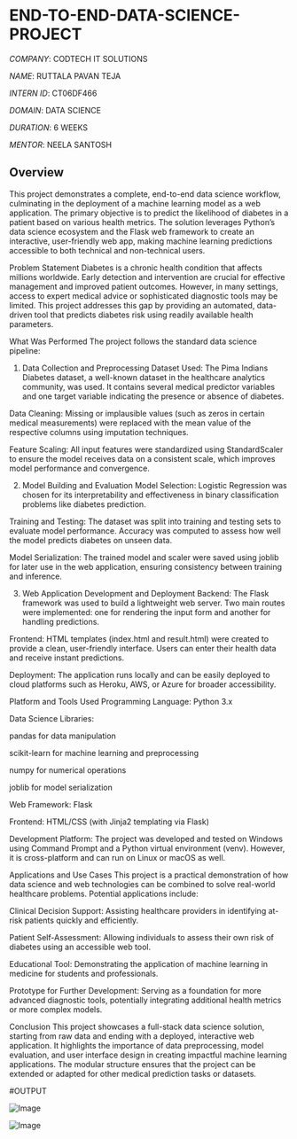 # END-TO-END-DATA-SCIENCE-PROJECT

*COMPANY*: CODTECH IT SOLUTIONS

*NAME*: RUTTALA PAVAN TEJA

*INTERN ID*: CT06DF466

*DOMAIN*: DATA SCIENCE

*DURATION*: 6 WEEKS

*MENTOR*: NEELA SANTOSH

## Overview
This project demonstrates a complete, end-to-end data science workflow, culminating in the deployment of a machine learning model as a web application. The primary objective is to predict the likelihood of diabetes in a patient based on various health metrics. The solution leverages Python’s data science ecosystem and the Flask web framework to create an interactive, user-friendly web app, making machine learning predictions accessible to both technical and non-technical users.

Problem Statement
Diabetes is a chronic health condition that affects millions worldwide. Early detection and intervention are crucial for effective management and improved patient outcomes. However, in many settings, access to expert medical advice or sophisticated diagnostic tools may be limited. This project addresses this gap by providing an automated, data-driven tool that predicts diabetes risk using readily available health parameters.

What Was Performed
The project follows the standard data science pipeline:

1. Data Collection and Preprocessing
Dataset Used:
The Pima Indians Diabetes dataset, a well-known dataset in the healthcare analytics community, was used. It contains several medical predictor variables and one target variable indicating the presence or absence of diabetes.

Data Cleaning:
Missing or implausible values (such as zeros in certain medical measurements) were replaced with the mean value of the respective columns using imputation techniques.

Feature Scaling:
All input features were standardized using StandardScaler to ensure the model receives data on a consistent scale, which improves model performance and convergence.

2. Model Building and Evaluation
Model Selection:
Logistic Regression was chosen for its interpretability and effectiveness in binary classification problems like diabetes prediction.

Training and Testing:
The dataset was split into training and testing sets to evaluate model performance. Accuracy was computed to assess how well the model predicts diabetes on unseen data.

Model Serialization:
The trained model and scaler were saved using joblib for later use in the web application, ensuring consistency between training and inference.

3. Web Application Development and Deployment
Backend:
The Flask framework was used to build a lightweight web server. Two main routes were implemented: one for rendering the input form and another for handling predictions.

Frontend:
HTML templates (index.html and result.html) were created to provide a clean, user-friendly interface. Users can enter their health data and receive instant predictions.

Deployment:
The application runs locally and can be easily deployed to cloud platforms such as Heroku, AWS, or Azure for broader accessibility.

Platform and Tools Used
Programming Language: Python 3.x

Data Science Libraries:

pandas for data manipulation

scikit-learn for machine learning and preprocessing

numpy for numerical operations

joblib for model serialization

Web Framework: Flask

Frontend: HTML/CSS (with Jinja2 templating via Flask)

Development Platform:
The project was developed and tested on Windows using Command Prompt and a Python virtual environment (venv). However, it is cross-platform and can run on Linux or macOS as well.

Applications and Use Cases
This project is a practical demonstration of how data science and web technologies can be combined to solve real-world healthcare problems. Potential applications include:

Clinical Decision Support:
Assisting healthcare providers in identifying at-risk patients quickly and efficiently.

Patient Self-Assessment:
Allowing individuals to assess their own risk of diabetes using an accessible web tool.

Educational Tool:
Demonstrating the application of machine learning in medicine for students and professionals.

Prototype for Further Development:
Serving as a foundation for more advanced diagnostic tools, potentially integrating additional health metrics or more complex models.

Conclusion
This project showcases a full-stack data science solution, starting from raw data and ending with a deployed, interactive web application. It highlights the importance of data preprocessing, model evaluation, and user interface design in creating impactful machine learning applications. The modular structure ensures that the project can be extended or adapted for other medical prediction tasks or datasets.

#OUTPUT

![Image](https://github.com/user-attachments/assets/6e3a8a02-7521-4f96-9837-0e1e40c28c21)

![Image](https://github.com/user-attachments/assets/36555449-b97f-448e-a74b-aaf168cda0d4)


